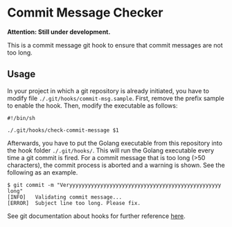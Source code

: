 # Commit Message Checker

**Attention: Still under development.**

This is a commit message git hook to ensure that commit messages are not too 
long.

## Usage

In your project in which a git repository is already initiated, you have to 
modify file `./.git/hooks/commit-msg.sample`. First, remove the 
prefix sample to enable the hook. Then, modify the executable as follows:

```shell
#!/bin/sh

./.git/hooks/check-commit-message $1
```

Afterwards, you have to put the Golang executable from this repository into 
the hook folder `./.git/hooks/`. This will run the Golang executable every time a git commit is fired. For a 
commit message that is too long (>50 characters), the commit process is 
aborted and a warning is shown. See the following as an example.

```shell
$ git commit -m "Veryyyyyyyyyyyyyyyyyyyyyyyyyyyyyyyyyyyyyyyyyyyyyyyyy long"
[INFO]	 Validating commit message...
[ERROR]	 Subject line too long. Please fix.
```

See git documentation about hooks for further reference
[here](https://git-scm.com/book/en/v2/Customizing-Git-Git-Hooks).
